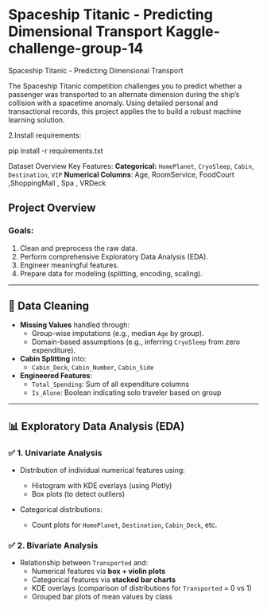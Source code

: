 # Spaceship Titanic - Predicting Dimensional Transport Kaggle-challenge-group-14

Spaceship Titanic - Predicting Dimensional Transport

The Spaceship Titanic competition challenges you to predict whether a passenger was transported to an alternate dimension during the ship’s collision with a spacetime anomaly. Using detailed personal and transactional records, this project applies the to build a robust machine learning solution.

2.Install requirements:

pip install -r requirements.txt

 Dataset Overview
 Key Features:
**Categorical:** `HomePlanet`, `CryoSleep`, `Cabin`, `Destination`, `VIP`
**Numerical Columns**: Age, RoomService, FoodCourt ,ShoppingMall , Spa , VRDeck
  
##  Project Overview

###  Goals:
1. Clean and preprocess the raw data.
2. Perform comprehensive Exploratory Data Analysis (EDA).
3. Engineer meaningful features.
4. Prepare data for modeling (splitting, encoding, scaling).
---

## 🧹 Data Cleaning

- **Missing Values** handled through:
  - Group-wise imputations (e.g., median `Age` by group).
  - Domain-based assumptions (e.g., inferring `CryoSleep` from zero expenditure).
- **Cabin Splitting** into:
  - `Cabin_Deck`, `Cabin_Number`, `Cabin_Side`
- **Engineered Features**:
  - `Total_Spending`: Sum of all expenditure columns
  - `Is_Alone`: Boolean indicating solo traveler based on group

---
## 📊 Exploratory Data Analysis (EDA)

### ✅ 1. Univariate Analysis

- Distribution of individual numerical features using:
  - Histogram with KDE overlays (using Plotly)
  - Box plots (to detect outliers)

- Categorical distributions:
  - Count plots for `HomePlanet`, `Destination`, `Cabin_Deck`, etc.

### ✅ 2. Bivariate Analysis

- Relationship between `Transported` and:
  - Numerical features via **box + violin plots**
  - Categorical features via **stacked bar charts**
  - KDE overlays (comparison of distributions for `Transported` = 0 vs 1)
  - Grouped bar plots of mean values by class
